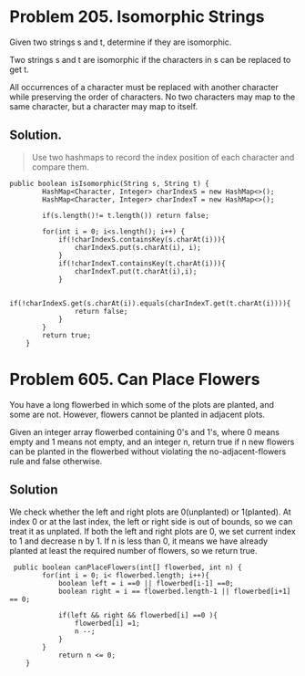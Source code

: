 # Problem 205. Isomorphic Strings
Given two strings s and t, determine if they are isomorphic.

Two strings s and t are isomorphic if the characters in s can be replaced to get t.

All occurrences of a character must be replaced with another character while preserving the order of characters. No two characters may map to the same character, but a character may map to itself.

## Solution. 
> Use two hashmaps to record the index position of each character and compare them.
```
public boolean isIsomorphic(String s, String t) {
        HashMap<Character, Integer> charIndexS = new HashMap<>();
        HashMap<Character, Integer> charIndexT = new HashMap<>();
        
        if(s.length()!= t.length()) return false;
        
        for(int i = 0; i<s.length(); i++) {
            if(!charIndexS.containsKey(s.charAt(i))){
                charIndexS.put(s.charAt(i), i);
            }
            if(!charIndexT.containsKey(t.charAt(i))){
                charIndexT.put(t.charAt(i),i);
            }
            
            if(!charIndexS.get(s.charAt(i)).equals(charIndexT.get(t.charAt(i)))){
                return false;
            }
        }
        return true;
    }
```

# Problem 605. Can Place Flowers
You have a long flowerbed in which some of the plots are planted, and some are not. However, flowers cannot be planted in adjacent plots.

Given an integer array flowerbed containing 0's and 1's, where 0 means empty and 1 means not empty, and an integer n, return true if n new flowers can be planted in the flowerbed without violating the no-adjacent-flowers rule and false otherwise.

##  Solution
We check whether the left and right plots are 0(unplanted) or 1(planted). At index 0 or at the last index, the left or right side is out of bounds, so we can treat it as unplated.
If both the left and right plots are 0, we set current index to 1 and decrease n by 1.
If n is less than 0, it means we have already planted at least the required number of flowers, so we return true.

```
 public boolean canPlaceFlowers(int[] flowerbed, int n) {
        for(int i = 0; i< flowerbed.length; i++){
            boolean left = i ==0 || flowerbed[i-1] ==0;
            boolean right = i == flowerbed.length-1 || flowerbed[i+1] == 0;
            
            if(left && right && flowerbed[i] ==0 ){
                flowerbed[i] =1;
                n --;
            }
        }
            return n <= 0;
    }
```